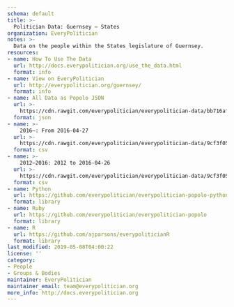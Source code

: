 ```yaml
---
schema: default
title: >-
  Politician Data: Guernsey — States
organization: EveryPolitician
notes: >-
  Data on the people within the States legislature of Guernsey.
resources:
- name: How To Use The Data
  url: http://docs.everypolitician.org/use_the_data.html
  format: info
- name: View on EveryPolitician
  url: http://everypolitician.org/guernsey/
  format: info
- name: All Data as Popolo JSON
  url: >-
    https://cdn.rawgit.com/everypolitician/everypolitician-data/bb716afcc900798648752015535ef349bbcf3815/data/Guernsey/States/ep-popolo-v1.0.json
  format: json
- name: >-
    2016–: From 2016-04-27
  url: >-
    https://cdn.rawgit.com/everypolitician/everypolitician-data/9cf3f05bad145606bee9f3239ef939145af2ae65/data/Guernsey/States/term-2016.csv
  format: csv
- name: >-
    2012–2016: 2012 to 2016-04-26
  url: >-
    https://cdn.rawgit.com/everypolitician/everypolitician-data/9cf3f05bad145606bee9f3239ef939145af2ae65/data/Guernsey/States/term-2012.csv
  format: csv
- name: Python
  url: https://github.com/everypolitician/everypolitician-popolo-python
  format: library
- name: Ruby
  url: https://github.com/everypolitician/everypolitician-popolo
  format: library
- name: R
  url: https://github.com/ajparsons/everypoliticianR
  format: library
last_modified: 2019-05-08T04:00:22
license: ''
category:
- People
- Groups & Bodies
maintainer: EveryPolitician
maintainer_email: team@everypolitician.org
more_info: http://docs.everypolitician.org
---
```

